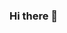 ### Hi there 👋 

<!--
**wilsonalberto-git/wilsonalberto-git** is a ✨ _special_ ✨ repository because its `README.md` (this file) appears on your GitHub profile.

Here are some ideas to get you started:

- 🔭 I’m currently working on building my personal profiles
- 🌱 I’m currently learning different applications of data science & machine learning to cybersecurity

- 📫 How to reach me:
  - Web: [wilson-alberto.me][1]
  - LinkedIn: [https://www.linkedin.com/in/wilsonalbertotorres/][2]
  - Twitter: [https://twitter.com/waalb1][3]

- ⚡ Fun fact: ...
-->
